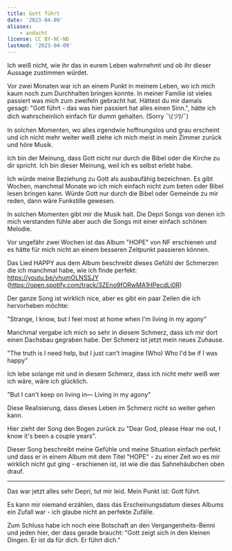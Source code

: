 ```yaml
---
title: Gott führt
date: '2023-04-09'
aliases:
    - andacht
license: CC BY-NC-ND
lastmod: '2023-04-09'
---
```

Ich weiß nicht, wie ihr das in eurem Leben wahrnehmt und ob ihr dieser Aussage zustimmen würdet.

Vor zwei Monaten war ich an einem Punkt in meinem Leben, wo ich mich kaum noch zum Durchhalten bringen konnte. In meiner Familie ist vieles passiert was mich zum zweifeln gebracht hat.
Hättest du mir damals gesagt: "Gott führt - das was hier passiert hat alles einen Sinn.", hätte ich dich wahrscheinlich einfach für dumm gehalten. (Sorry ¯⁠\⁠_⁠(⁠ツ⁠)⁠_⁠/⁠¯)

In solchen Momenten, wo alles irgendwie hoffnungslos und grau erscheint und ich nicht mehr weiter weiß ziehe ich mich meist in mein Zimmer zurück und höre Musik.

Ich bin der Meinung, dass Gott nicht nur durch die Bibel oder die Kirche zu dir spricht. Ich bin dieser Meinung, weil ich es selbst erlebt habe.

Ich würde meine Beziehung zu Gott als ausbaufähig bezeichnen. Es gibt Wochen, manchmal Monate wo ich mich einfach nicht zum beten oder Bibel lesen bringen kann. Würde Gott nur durch die Bibel oder Gemeinde zu mir reden, dann wäre Funkstille gewesen.

In solchen Momenten gibt mir die Musik halt. Die Depri Songs von denen ich mich verstanden fühle aber auch die Songs mit einer einfach schönen Melodie.

Vor ungefähr zwei Wochen ist das Album "HOPE" von NF erschienen und es hätte für mich nicht an einem besseren Zeitpunkt passieren können.

Das Lied HAPPY aus dem Album beschreibt dieses Gefühl der Schmerzen die ich manchmal habe, wie ich finde perfekt:
https://youtu.be/vhumOLNSSJY (https://open.spotify.com/track/3ZEno9fORwMA1HPecdLi0R)

Der ganze Song ist wirklich nice, aber es gibt ein paar Zeilen die ich hervorheben möchte:

"Strange, I know, but I feel most at home when I'm living in my agony"

Manchmal vergabe ich mich so sehr in diesem Schmerz, dass ich mir dort einen Dachsbau gegraben habe. Der Schmerz ist jetzt mein neues Zuhause.

"The truth is I need help, but I just can't imagine (Who)
Who I'd be if I was happy"

Ich lebe solange mit und in diesem Schmerz, dass ich nicht mehr weiß wer ich wäre, wäre ich glücklich.

"But I can't keep on living in—
Living in my agony"

Diese Realisierung, dass dieses Leben im Schmerz nicht so weiter gehen kann.

Hier zieht der Song den Bogen zurück zu "Dear God, please
Hear me out, I know it's been a couple years".

Dieser Song beschreibt meine Gefühle und meine Situation einfach perfekt und dass er in einem Album mit dem Titel "HOPE" - zu einer Zeit wo es mir wirklich nicht gut ging - erschienen ist, ist wie die das Sahnehäubchen oben drauf.

* * *

Das war jetzt alles sehr Depri, tut mir leid. Mein Punkt ist: Gott führt.

Es kann mir niemand erzählen, dass das Erscheinungsdatum dieses Albums ein Zufall war - ich glaube nicht an perfekte Zufälle.

Zum Schluss habe ich noch eine Botschaft an den Vergangenheits-Benni und jeden hier, der dass gerade braucht: "Gott zeigt sich in den kleinen Dingen. Er ist da für dich. Er führt dich."